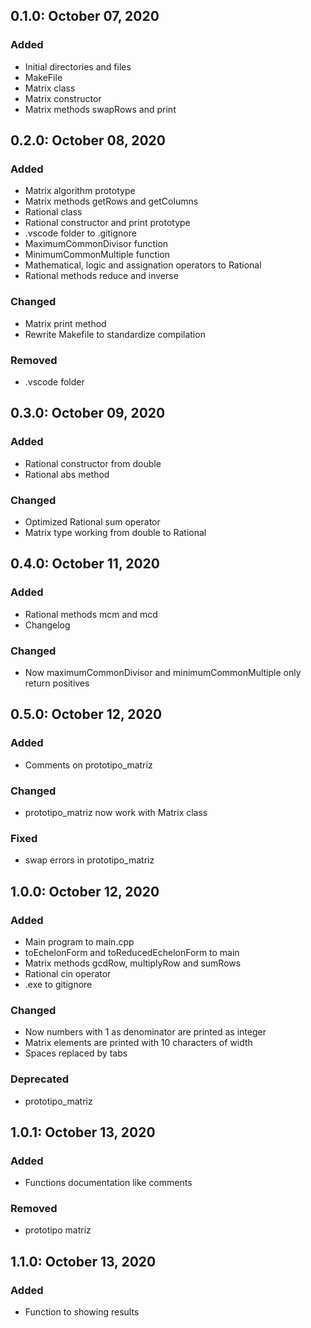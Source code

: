 ## 0.1.0: October 07, 2020
### Added
- Initial directories and files
- MakeFile
- Matrix class
- Matrix constructor
- Matrix methods swapRows and print

## 0.2.0: October 08, 2020
### Added
- Matrix algorithm prototype
- Matrix methods getRows and getColumns
- Rational class
- Rational constructor and print prototype
- .vscode folder to .gitignore
- MaximumCommonDivisor function
- MinimumCommonMultiple function
- Mathematical, logic and assignation operators to Rational
- Rational methods reduce and inverse

### Changed
- Matrix print method
- Rewrite Makefile to standardize compilation

### Removed
- .vscode folder

## 0.3.0: October 09, 2020
### Added
- Rational constructor from double
- Rational abs method

### Changed
- Optimized Rational sum operator
- Matrix type working from double to Rational

## 0.4.0: October 11, 2020
### Added
- Rational methods mcm and mcd
- Changelog

### Changed
- Now maximumCommonDivisor and minimumCommonMultiple only return positives

## 0.5.0: October 12, 2020
### Added
- Comments on prototipo_matriz

### Changed
- prototipo_matriz now work with Matrix class

### Fixed
- swap errors in prototipo_matriz

## 1.0.0: October 12, 2020
### Added
- Main program to main.cpp
- toEchelonForm and toReducedEchelonForm to main
- Matrix methods gcdRow, multiplyRow and sumRows
- Rational cin operator
- .exe to gitignore

### Changed
- Now numbers with 1 as denominator are printed as integer
- Matrix elements are printed with 10 characters of width
- Spaces replaced by tabs

### Deprecated
- prototipo_matriz

## 1.0.1: October 13, 2020
### Added
- Functions documentation like comments

### Removed
- prototipo matriz

## 1.1.0: October 13, 2020
### Added
- Function to showing results